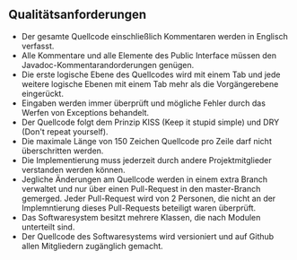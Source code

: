 ## Qualitätsanforderungen

* Der gesamte Quellcode einschließlich Kommentaren werden in Englisch verfasst.
* Alle Kommentare und alle Elemente des Public Interface müssen den Javadoc-Kommentarandorderungen genügen.
* Die erste logische Ebene des Quellcodes wird mit einem Tab und jede weitere logische Ebenen mit einem Tab mehr als die Vorgängerebene eingerückt.
* Eingaben werden immer überprüft und mögliche Fehler durch das Werfen von Exceptions behandelt.
* Der Quellcode folgt dem Prinzip KISS (Keep it stupid simple) und DRY (Don't repeat yourself).
* Die maximale Länge von 150 Zeichen Quellcode pro Zeile darf nicht überschritten werden.
* Die Implementierung muss jederzeit durch andere Projektmitglieder verstanden werden können.
* Jegliche Änderungen am Quellcode werden in einem extra Branch verwaltet und nur über einen Pull-Request in den master-Branch gemerged. Jeder Pull-Request wird von 2 Personen, die nicht an der Implemntierung dieses Pull-Requests beteiligt waren überprüft. 
* Das Softwaresystem besitzt mehrere Klassen, die nach Modulen unterteilt sind.
* Der Quellcode des Softwaresystems wird versioniert und auf Github allen Mitgliedern zugänglich gemacht.

